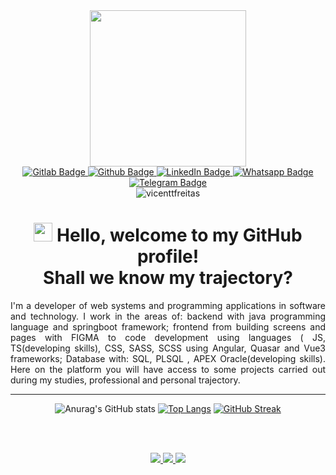 <div id="header" align="center">
  <img src="https://media.giphy.com/media/WFZvB7VIXBgiz3oDXE/giphy.gif" width="250"/>
</div>
<div id="badges" align="center">
   <a href="https://gitlab.com/vicentefreitas" target="_blank" rel="noopener noreferrer"> 
    <img src="https://img.shields.io/badge/Gitlab-orange?style=for-the-badge&logo=gitlab&logoColor=white" alt="Gitlab Badge"/>
  </a>
  <a href="https://gitlab.com/vicentefreitas" target="_blank" rel="noopener noreferrer"> 
    <img src="https://img.shields.io/badge/Github-black?style=for-the-badge&logo=github&logoColor=white" alt="Github Badge"/>
  </a>
  <a href="https://www.linkedin.com/in/vicente-freitas-69b6761bb/" target="_blank" rel="noopener noreferrer"> 
    <img src="https://img.shields.io/badge/LinkedIn-blue?style=for-the-badge&logo=linkedin&logoColor=white" alt="LinkedIn Badge"/>
  </a>
  <a href="#" target="_blank" rel="noopener noreferrer"> 
    <img src="https://img.shields.io/badge/Whatsapp-geen?style=for-the-badge&logo=whatsapp&logoColor=white" alt="Whatsapp Badge"/>
  </a>
  <a href="#" target="_blank" rel="noopener noreferrer"> 
    <img src="https://img.shields.io/badge/Telegram-informational?style=for-the-badge&logo=telegram&logoColor=white" alt="Telegram Badge"/>
  </a>
</div>
<div id="counter" align="center">
  <img src="https://komarev.com/ghpvc/?username=vicentetfreitas&style=flat-square&color=blue" alt="vicenttfreitas"/>
</div>
<div id="msg" align="center">
<h1>
  <img src="https://media.giphy.com/media/hvRJCLFzcasrR4ia7z/giphy.gif" width="30px"/>
  Hello, welcome to my GitHub profile! 
  </br>
  Shall we know my trajectory?
</h1>
</div>
<p align="justify">
I'm a developer of web systems and programming applications in software and technology. I work in the areas of: backend with java programming language and springboot framework; frontend from building screens and pages with FIGMA to code development using languages ( JS, TS(developing skills), CSS, SASS, SCSS using Angular, Quasar and Vue3 frameworks; Database with: SQL, PLSQL , APEX Oracle(developing skills).
Here on the platform you will have access to some projects carried out during my studies, professional and personal trajectory.
</p> 

---
<div align="center">

![Anurag's GitHub stats](https://github-readme-stats.vercel.app/api?&username=vicentetfreitas&bg_color=0D1117&border_radius=15&title_color=79DAFA&text_color=FF6E96&disable_animations=true&show_icons=true&include_all_commits=true&line_height=28&hide_border=true)
[![Top Langs](https://github-readme-stats.vercel.app/api/top-langs/?username=vicentetfreitas&langs_count=10&layout=compact&title_color=79DAFA&text_color=FF6E96&bg_color=0D1117&card_width=auto&border_radius=15&hide_title=false&disable_animations=true&show_icons=true&include_all_commits=true&hide_border=true)](https://github.com/vicentetfreitas/github-readme-stats)
  [![GitHub Streak](http://github-readme-streak-stats.herokuapp.com?user=vicentetfreitas&theme=dracula&border_radius=15&locale=pt_BR&background=0D1117)](https://git.io/streak-stats)
 </div> 
</br>
<div align="center">

</div> 
</br>
<p align="center">
  <a href="https://github.com/vicentetfreitas/vicentetfreitas/">
   <img src="https://skillicons.dev/icons?i=androidstudio,angular,atom,bootstrap,cs,css,discord,docker,dotnet,eclipse,figma,git,github,gitlab,gulp" />
   <img src="https://skillicons.dev/icons?i=hibernate,html,idea,ai,java,js,jquery,linux,md,maven,mysql,nodejs,ps,php,postman" />
   <img src="https://skillicons.dev/icons?i=sass,spring,stackoverflow,supabase,svg,ts,visualstudio,vscode,vue,wordpress" />
  </a>
</p>



